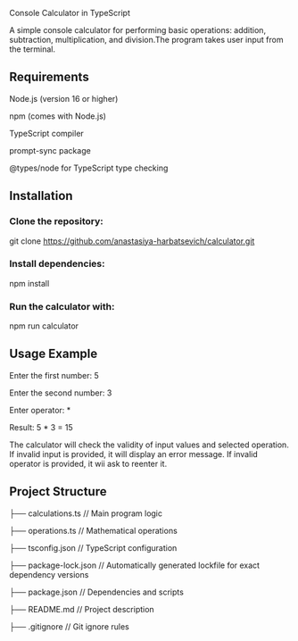 Console Calculator in TypeScript

A simple console calculator for performing basic operations: addition, subtraction, multiplication, and division.The program takes user input from the terminal.

## Requirements

Node.js (version 16 or higher)

npm (comes with Node.js)

TypeScript compiler

prompt-sync package

@types/node for TypeScript type checking

## Installation

### Clone the repository:

git clone https://github.com/anastasiya-harbatsevich/calculator.git

### Install dependencies:

npm install

### Run the calculator with:

npm run calculator

## Usage Example

Enter the first number: 5

Enter the second number: 3

Enter operator: *

Result: 5 * 3 = 15

The calculator will check the validity of input values and selected operation. If invalid input is provided, it will display an error message. If invalid operator is provided, it wii ask to reenter it.

## Project Structure

├── calculations.ts    // Main program logic

├── operations.ts      // Mathematical operations

├── tsconfig.json      // TypeScript configuration

├── package-lock.json  // Automatically generated lockfile for exact dependency versions

├── package.json       // Dependencies and scripts

├── README.md          // Project description

├── .gitignore         // Git ignore rules